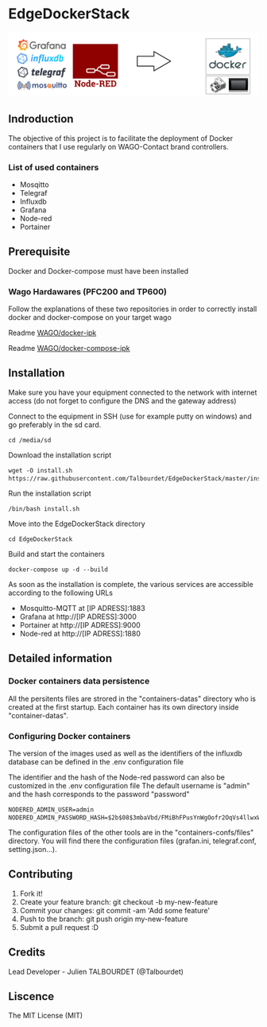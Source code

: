 # EdgeDockerStack
![header](documentation/images/header.png)
## Indroduction

The objective of this project is to facilitate the deployment of Docker containers that I use regularly on WAGO-Contact brand controllers.

### List of used containers

- Mosqitto
- Telegraf
- Influxdb
- Grafana
- Node-red
- Portainer

## Prerequisite

Docker and Docker-compose must have been installed

### Wago Hardawares (PFC200 and TP600)

Follow the explanations of these two repositories in order to correctly install docker and docker-compose on your target wago

Readme [WAGO/docker-ipk](https://github.com/WAGO/docker-ipk)

Readme [WAGO/docker-compose-ipk](https://github.com/WAGO/docker-compose-ipk)

## Installation

Make sure you have your equipment connected to the network with internet access (do not forget to configure the DNS and the gateway address)

Connect to the equipment in SSH (use for example putty on windows) and go preferably in the sd card.

```
cd /media/sd
```

Download the installation script

```
wget -O install.sh https://raw.githubusercontent.com/Talbourdet/EdgeDockerStack/master/install.sh
```
Run the installation script
```
/bin/bash install.sh
```
Move into the EdgeDockerStack directory
```
cd EdgeDockerStack
```
Build and start the containers
```
docker-compose up -d --build
```

As soon as the installation is complete, the various services are accessible according to the following URLs

* Mosquitto-MQTT at [IP ADRESS]:1883
* Grafana at http://[IP ADRESS]:3000
* Portainer at http://[IP ADRESS]:9000
* Node-red at http://[IP ADRESS]:1880

## Detailed information

### Docker containers data persistence

All the persitents files are strored in the "containers-datas" directory who is created at the first startup. Each container has its own directory inside "container-datas".

### Configuring Docker containers

The version of the images used as well as the identifiers of the influxdb database can be defined in the .env configuration file


The identifier and the hash of the Node-red password can also be customized in the .env configuration file
The default username is "admin" and the hash corresponds to the password "password"
```
NODERED_ADMIN_USER=admin
NODERED_ADMIN_PASSWORD_HASH=$2b$08$3mbaVbd/FMiBhFPusYnWgOofr2OqVs4llwxWVf8MpHfeA5njd17ni
```

The configuration files of the other tools are in the "containers-confs/files" directory. You will find there the configuration files (grafan.ini, telegraf.conf, setting.json...).

## Contributing

1. Fork it!
2. Create your feature branch: git checkout -b my-new-feature
3. Commit your changes: git commit -am 'Add some feature'
4. Push to the branch: git push origin my-new-feature
5. Submit a pull request :D
## Credits

Lead Developer - Julien TALBOURDET (@Talbourdet)

## Liscence

The MIT License (MIT)